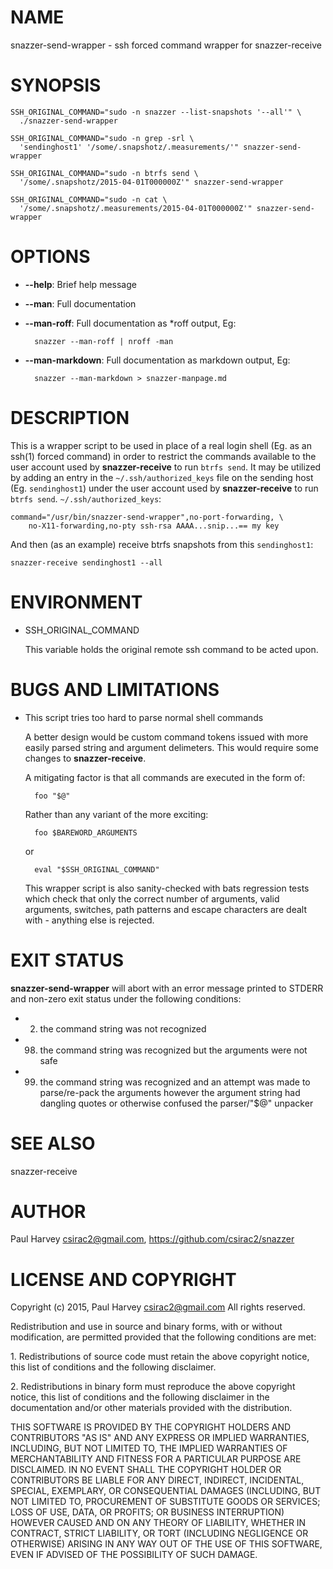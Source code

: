 # NAME

snazzer-send-wrapper - ssh forced command wrapper for snazzer-receive

# SYNOPSIS

    SSH_ORIGINAL_COMMAND="sudo -n snazzer --list-snapshots '--all'" \
      ./snazzer-send-wrapper

    SSH_ORIGINAL_COMMAND="sudo -n grep -srl \
      'sendinghost1' '/some/.snapshotz/.measurements/'" snazzer-send-wrapper

    SSH_ORIGINAL_COMMAND="sudo -n btrfs send \
      '/some/.snapshotz/2015-04-01T000000Z'" snazzer-send-wrapper

    SSH_ORIGINAL_COMMAND="sudo -n cat \
      '/some/.snapshotz/.measurements/2015-04-01T000000Z'" snazzer-send-wrapper

# OPTIONS

- **--help**: Brief help message
- **--man**: Full documentation
- **--man-roff**: Full documentation as \*roff output, Eg:

        snazzer --man-roff | nroff -man

- **--man-markdown**: Full documentation as markdown output, Eg:

        snazzer --man-markdown > snazzer-manpage.md

# DESCRIPTION

This is a wrapper script to be used in place of a real login shell (Eg. as an
ssh(1) forced command) in order to restrict the commands available to the user
account used by **snazzer-receive** to run `btrfs send`. It may be utilized by
adding an entry in the `~/.ssh/authorized_keys` file on the sending host (Eg.
`sendinghost1`) under the user account used by **snazzer-receive** to run
`btrfs send`.  `~/.ssh/authorized_keys`:

    command="/usr/bin/snazzer-send-wrapper",no-port-forwarding, \
        no-X11-forwarding,no-pty ssh-rsa AAAA...snip...== my key

And then (as an example) receive btrfs snapshots from this `sendinghost1`:

    snazzer-receive sendinghost1 --all

# ENVIRONMENT

- SSH\_ORIGINAL\_COMMAND

    This variable holds the original remote ssh command to be acted upon.

# BUGS AND LIMITATIONS

- This script tries too hard to parse normal shell commands

    A better design would be custom command tokens issued with more easily parsed
    string and argument delimeters. This would require some changes to
    **snazzer-receive**.

    A mitigating factor is that all commands are executed in the form of:

        foo "$@"

    Rather than any variant of the more exciting:

        foo $BAREWORD_ARGUMENTS

    or

        eval "$SSH_ORIGINAL_COMMAND"

    This wrapper script is also sanity-checked with bats regression tests which
    check that only the correct number of arguments, valid arguments, switches,
    path patterns and escape characters are dealt with - anything else is rejected. 

# EXIT STATUS

**snazzer-send-wrapper** will abort with an error message printed to STDERR and
non-zero exit status under the following conditions:

- 2. the command string was not recognized
- 98. the command string was recognized but the arguments were not safe
- 99. the command string was recognized and an attempt was made to
parse/re-pack the arguments however the argument string had dangling quotes or
otherwise confused the parser/"$@" unpacker

# SEE ALSO

snazzer-receive

# AUTHOR

Paul Harvey <csirac2@gmail.com>, https://github.com/csirac2/snazzer

# LICENSE AND COPYRIGHT

Copyright (c) 2015, Paul Harvey <csirac2@gmail.com> All rights reserved.

Redistribution and use in source and binary forms, with or without
modification, are permitted provided that the following conditions are met:

1\. Redistributions of source code must retain the above copyright notice, this
list of conditions and the following disclaimer.

2\. Redistributions in binary form must reproduce the above copyright notice,
this list of conditions and the following disclaimer in the documentation
and/or other materials provided with the distribution.

THIS SOFTWARE IS PROVIDED BY THE COPYRIGHT HOLDERS AND CONTRIBUTORS "AS IS" AND
ANY EXPRESS OR IMPLIED WARRANTIES, INCLUDING, BUT NOT LIMITED TO, THE IMPLIED
WARRANTIES OF MERCHANTABILITY AND FITNESS FOR A PARTICULAR PURPOSE ARE
DISCLAIMED. IN NO EVENT SHALL THE COPYRIGHT HOLDER OR CONTRIBUTORS BE LIABLE
FOR ANY DIRECT, INDIRECT, INCIDENTAL, SPECIAL, EXEMPLARY, OR CONSEQUENTIAL
DAMAGES (INCLUDING, BUT NOT LIMITED TO, PROCUREMENT OF SUBSTITUTE GOODS OR
SERVICES; LOSS OF USE, DATA, OR PROFITS; OR BUSINESS INTERRUPTION) HOWEVER
CAUSED AND ON ANY THEORY OF LIABILITY, WHETHER IN CONTRACT, STRICT LIABILITY,
OR TORT (INCLUDING NEGLIGENCE OR OTHERWISE) ARISING IN ANY WAY OUT OF THE USE
OF THIS SOFTWARE, EVEN IF ADVISED OF THE POSSIBILITY OF SUCH DAMAGE.
